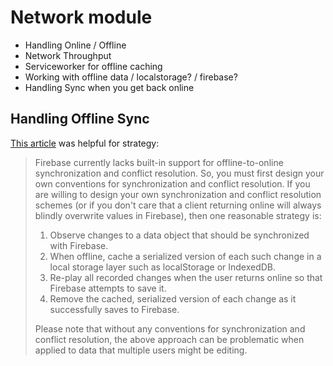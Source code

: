 # Network module

* Handling Online / Offline
* Network Throughput
* Serviceworker for offline caching
* Working with offline data / localstorage? / firebase?
* Handling Sync when you get back online


## Handling Offline Sync

[This article](https://github.com/firebase/polymerfire/issues/115) was helpful for strategy:

> Firebase currently lacks built-in support for offline-to-online synchronization and conflict resolution. So, you must first design your own conventions for synchronization and conflict resolution. If you are willing to design your own synchronization and conflict resolution schemes (or if you don't care that a client returning online will always blindly overwrite values in Firebase), then one reasonable strategy is:
>
> 1. Observe changes to a data object that should be synchronized with Firebase.
> 1. When offline, cache a serialized version of each such change in a local storage layer such as localStorage or IndexedDB.
> 1. Re-play all recorded changes when the user returns online so that Firebase attempts to save it.
> 1. Remove the cached, serialized version of each change as it successfully saves to Firebase.
>
> Please note that without any conventions for synchronization and conflict resolution, the above approach can be problematic when applied to data that multiple users might be editing.

